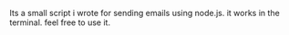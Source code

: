 Its a small script i wrote for sending emails using node.js. it works in the terminal. feel free to use it.
